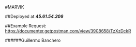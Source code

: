 #MARVIK

##Deployed at ***45.61.54.206***

##Example Request: https://documenter.getpostman.com/view/3908658/TzXzDckR

######Guillermo Banchero
